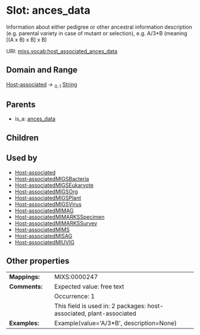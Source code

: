 
# Slot: ances_data


Information about either pedigree or other ancestral information description (e.g. parental variety in case of mutant or selection), e.g. A/3*B (meaning [(A x B) x B] x B)

URI: [mixs.vocab:host_associated_ances_data](https://w3id.org/mixs/vocab/host_associated_ances_data)


## Domain and Range

[Host-associated](Host-associated.md) &#8594;  <sub>0..1</sub> [String](types/String.md)

## Parents

 *  is_a: [ances_data](ances_data.md)

## Children


## Used by

 * [Host-associated](Host-associated.md)
 * [Host-associatedMIGSBacteria](Host-associatedMIGSBacteria.md)
 * [Host-associatedMIGSEukaryote](Host-associatedMIGSEukaryote.md)
 * [Host-associatedMIGSOrg](Host-associatedMIGSOrg.md)
 * [Host-associatedMIGSPlant](Host-associatedMIGSPlant.md)
 * [Host-associatedMIGSVirus](Host-associatedMIGSVirus.md)
 * [Host-associatedMIMAG](Host-associatedMIMAG.md)
 * [Host-associatedMIMARKSSpecimen](Host-associatedMIMARKSSpecimen.md)
 * [Host-associatedMIMARKSSurvey](Host-associatedMIMARKSSurvey.md)
 * [Host-associatedMIMS](Host-associatedMIMS.md)
 * [Host-associatedMISAG](Host-associatedMISAG.md)
 * [Host-associatedMIUVIG](Host-associatedMIUVIG.md)

## Other properties

|  |  |  |
| --- | --- | --- |
| **Mappings:** | | MIXS:0000247 |
| **Comments:** | | Expected value: free text |
|  | | Occurrence: 1 |
|  | | This field is used in: 2 packages: host-associated, plant-associated |
| **Examples:** | | Example(value='A/3*B', description=None) |


